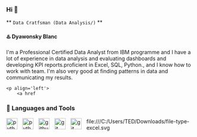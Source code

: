 ### Hi 👋

** `Data Cratfsman (Data Analysis/)` **

#### ♨️ Dyawonsky Blanc

I'm a Professional Certified Data Analyst from IBM programme and  I have a lot of experience in data analysis and evaluating dashboards and developing KPI reports.proficient in Excel, SQL, Python., and I know how to work with team. I'm also very good at finding patterns in data and communicating my results.

    <p align='left'>
        <a href


  ### 🧠 Languages and Tools

  
 
 <img align= "left" alt="python" width="30px" style="padding-right:10px;" src="https://cdn.jsdelivr.net/gh/devicons/devicon/icons/postgresql/postgresql-original.svg" />
 <img align= "left" alt="python" width="30px" style="padding-right:10px;" src="https://cdn.jsdelivr.net/gh/devicons/devicon/icons/python/python-original.svg" />
 <img  align= "left" alt="github" width="30px" style="padding-right:10px;" src="https://cdn.jsdelivr.net/gh/devicons/devicon/icons/github/github-original.svg" />
 <img align= "left" alt="git" width="30px" style="padding-right:10px;" src="https://cdn.jsdelivr.net/gh/devicons/devicon/icons/git/git-original.svg" />
 <img align= "left" alt="git" width="30px" style="padding-right:10px;" src="file:///C:/Users/TED/Downloads/file-type-excel.svg" />
 file:///C:/Users/TED/Downloads/file-type-excel.svg

 <br />
  
  #       
          
          
          
